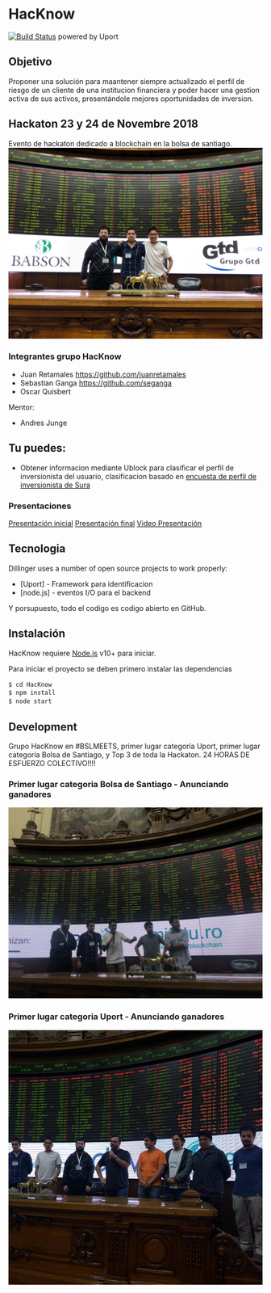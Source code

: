 # HacKnow
[![Build Status](https://travis-ci.org/joemccann/dillinger.svg?branch=master)](https://travis-ci.org/joemccann/dillinger)
powered by Uport
## Objetivo

Proponer una solución para maantener siempre actualizado el perfil de riesgo de un cliente de una institucion financiera y poder hacer una gestion activa de sus activos, presentándole mejores oportunidades de inversion.

## Hackaton 23 y 24 de Novembre 2018
Evento de hackaton dedicado a blockchain en la bolsa de santiago.
![Grupo HacKnow](https://raw.githubusercontent.com/juanretamales/HacKnow/master/Multimedia%20del%20evento/grupo%20HacKnow.jpg)

### Integrantes grupo HacKnow
- Juan Retamales https://github.com/juanretamales
- Sebastian Ganga https://github.com/seganga
- Oscar Quisbert

Mentor:
- Andres Junge

## Tu puedes:
- Obtener informacion mediante Ublock para clasificar el perfil de inversionista del usuario, clasificacion basado en  [encuesta de perfil de inversionista de Sura](https://github.com/juanretamales/HacKnow/raw/master/otros%20documentos/Perfil-Inversionista.pdf)
### Presentaciones
[Presentación inicial](https://github.com/juanretamales/HacKnow/raw/master/Presentaciones/Presentacion%20inicial.pdf)
[Presentación final](https://github.com/juanretamales/HacKnow/raw/master/Presentaciones/Presentacion%20final.pdf)
[Video Presentación](https://github.com/juanretamales/HacKnow/raw/master/Multimedia%20del%20evento/presentacion.mp4)


## Tecnologia

Dillinger uses a number of open source projects to work properly:

* [Uport] - Framework para identificacion
* [node.js] - eventos I/O para el backend

Y porsupuesto, todo el codigo es codigo abierto en GitHub.

## Instalación

HacKnow requiere [Node.js](https://nodejs.org/) v10+ para iniciar.

Para iniciar el proyecto se deben primero instalar las dependencias

```sh
$ cd HacKnow
$ npm install
$ node start
```

## Development
Grupo HacKnow en #BSLMEETS, primer lugar categoría Uport, primer lugar categoría Bolsa de Santiago, y Top 3 de toda la Hackaton.
24 HORAS DE ESFUERZO COLECTIVO!!!! 
### Primer lugar categoria Bolsa de Santiago - Anunciando ganadores
![Anunciando ganadores categoria Bolsa de santiago](https://raw.githubusercontent.com/juanretamales/HacKnow/master/Multimedia%20del%20evento/DszR7m1XQAAGrk4.jpg%20large.jpg)
### Primer lugar categoria Uport - Anunciando ganadores
![Anunciando ganadores categoria Uport](https://raw.githubusercontent.com/juanretamales/HacKnow/master/Multimedia%20del%20evento/46687669_1014581332066672_5484644061279158272_n.jpg)



